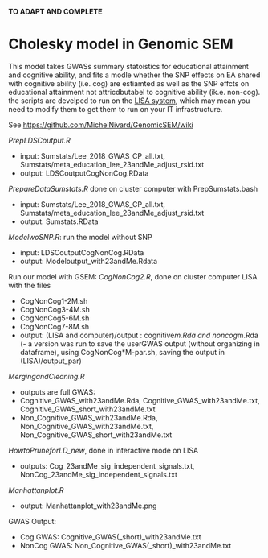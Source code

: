 **TO ADAPT AND COMPLETE**  

# Cholesky model in Genomic SEM 

This model takes GWASs summary statoistics for educational attainment and cognitive ability, and fits a modle whether the SNP effects on EA shared with cognitive ability (i.e. cog) are estiamted as well as the SNP effcts on educational attainment not attricdbutabel to cognitive ability (ik.e. non-cog). the scripts are develped to run on the [LISA system](https://userinfo.surfsara.nl/systems/lisa), which may mean you need to modify them to get them to run on your IT infrastructure. 


See https://github.com/MichelNivard/GenomicSEM/wiki 

*PrepLDSCoutput.R*
- input: Sumstats/Lee_2018_GWAS_CP_all.txt, Sumstats/meta_education_lee_23andMe_adjust_rsid.txt
- output: LDSCoutputCogNonCog.RData

*PrepareDataSumstats.R* done on cluster computer with PrepSumstats.bash
- input: Sumstats/Lee_2018_GWAS_CP_all.txt, Sumstats/meta_education_lee_23andMe_adjust_rsid.txt
- output: Sumstats.RData

*ModelwoSNP.R*: run the model without SNP 
- input: LDSCoutputCogNonCog.RData
- output: Modeloutput_with23andMe.Rdata

Run our model with GSEM: *CogNonCog2.R*, done on cluster computer LISA with the files
- CogNonCog1-2M.sh
- CogNonCog3-4M.sh
- CogNonCog5-6M.sh 
- CogNonCog7-8M.sh
- output: (LISA and computer)/output : cognitive*m.Rda and noncog*m.Rda 
(- a version was run to save the userGWAS output (without organizing in dataframe), using CogNonCog*M-par.sh, saving the output in (LISA)/output_par) 

*MergingandCleaning.R* 
- outputs are full GWAS: 
- Cognitive_GWAS_with23andMe.Rda, Cognitive_GWAS_with23andMe.txt, Cognitive_GWAS_short_with23andMe.txt
- Non_Cognitive_GWAS_with23andMe.Rda, Non_Cognitive_GWAS_with23andMe.txt, Non_Cognitive_GWAS_short_with23andMe.txt

*HowtoPruneforLD_new*, done in interactive mode on LISA
- outputs: Cog_23andMe_sig_independent_signals.txt, NonCog_23andMe_sig_independent_signals.txt		

*Manhattanplot.R*
- output: Manhattanplot_with23andMe.png

GWAS Output: 
- Cog GWAS: Cognitive_GWAS(_short)_with23andMe.txt
- NonCog GWAS:  Non_Cognitive_GWAS(_short)_with23andMe.txt
